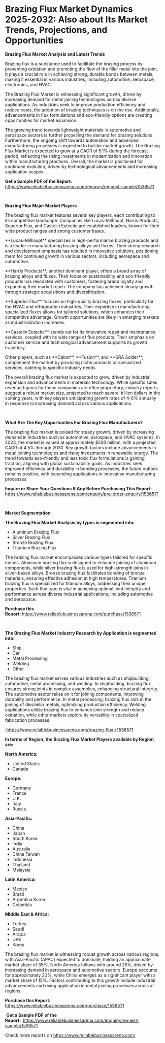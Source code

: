 <p><h1>Brazing Flux Market Dynamics 2025-2032: Also about Its Market Trends, Projections, and Opportunities</h1></p><p><strong>Brazing Flux Market Analysis and Latest Trends</strong></p>
<p><p>Brazing flux is a substance used to facilitate the brazing process by preventing oxidation and promoting the flow of the filler metal into the joint. It plays a crucial role in achieving strong, durable bonds between metals, making it essential in various industries, including automotive, aerospace, electronics, and HVAC. </p><p>The Brazing Flux Market is witnessing significant growth, driven by increasing demand for metal joining technologies across diverse applications. As industries seek to improve production efficiency and reduce costs, the adoption of brazing techniques is on the rise. Additionally, advancements in flux formulations and eco-friendly options are creating opportunities for market expansion.</p><p>The growing trend towards lightweight materials in automotive and aerospace sectors is further propelling the demand for brazing solutions. Furthermore, the ongoing shift towards automation and advanced manufacturing processes is expected to bolster market growth. The Brazing Flux Market is expected to grow at a CAGR of 5.1% during the forecast period, reflecting the rising investments in modernization and innovation within manufacturing practices. Overall, the market is positioned for continued evolution, driven by technological advancements and increasing application scopes.</p></p>
<p><strong>Get a Sample PDF of the Report:&nbsp;</strong> <a href="https://www.reliablebusinessarena.com/enquiry/request-sample/1536571?utm_campaign=2396&utm_medium=2&utm_source=Github&utm_content=ia&utm_term=02042025&utm_id=brazing-flux">https://www.reliablebusinessarena.com/enquiry/request-sample/1536571</a></p>
<p>&nbsp;</p>
<p><strong>Brazing Flux Major Market Players</strong></p>
<p><p>The brazing flux market features several key players, each contributing to its competitive landscape. Companies like Lucas-Milhaupt, Harris Products, Superior Flux, and Castolin Eutectic are established leaders, known for their wide product ranges and strong customer bases.</p><p>**Lucas-Milhaupt** specializes in high-performance brazing products and is a leader in manufacturing brazing alloys and fluxes. Their strong research and development emphasis has resulted in innovative solutions, positioning them for continued growth in various sectors, including aerospace and automotive.</p><p>**Harris Products**, another dominant player, offers a broad array of brazing alloys and fluxes. Their focus on sustainability and eco-friendly products has resonated with customers, fostering brand loyalty and expanding their market reach. The company has achieved steady growth through strategic acquisitions and diversification.</p><p>**Superior Flux** focuses on high-quality brazing fluxes, particularly for the HVAC and refrigeration industries. Their expertise in manufacturing specialized fluxes allows for tailored solutions, which enhances their competitive advantage. Growth opportunities are likely in emerging markets as industrialization increases.</p><p>**Castolin Eutectic** stands out for its innovative repair and maintenance services, coupled with its wide range of flux products. Their emphasis on customer service and technological advancement supports its growth trajectory.</p><p>Other players, such as **Cabot**, **Fusion**, and **SRA Solder**, complement the market by providing niche products or specialized services, catering to specific industry needs.</p><p>The overall brazing flux market is expected to grow, driven by industrial expansion and advancements in materials technology. While specific sales revenue figures for these companies are often proprietary, industry reports suggest a robust market size, projected to reach several billion dollars in the coming years, with key players anticipating growth rates of 4-6% annually in response to increasing demand across various applications.</p></p>
<p>&nbsp;</p>
<p><strong>What Are The Key Opportunities For Brazing Flux Manufacturers?</strong></p>
<p><p>The brazing flux market is poised for steady growth, driven by increasing demand in industries such as automotive, aerospace, and HVAC systems. In 2023, the market is valued at approximately $500 million, with a projected CAGR of 4.5% through 2030. Key growth factors include advancements in metal joining technologies and rising investments in renewable energy. The trend towards eco-friendly and less toxic flux formulations is gaining traction, aligning with global sustainability goals. As industries seek improved efficiency and durability in bonding processes, the future outlook remains positive, with expanding applications in innovative manufacturing processes.</p></p>
<p><strong>Inquire or Share Your Questions If Any Before Purchasing This Report:</strong> <a href="https://www.reliablebusinessarena.com/enquiry/pre-order-enquiry/1536571?utm_campaign=2396&utm_medium=2&utm_source=Github&utm_content=ia&utm_term=02042025&utm_id=brazing-flux">https://www.reliablebusinessarena.com/enquiry/pre-order-enquiry/1536571</a></p>
<p>&nbsp;</p>
<p><strong>Market Segmentation</strong></p>
<p><strong>The Brazing Flux Market Analysis by types is segmented into:</strong></p>
<p><ul><li>Aluminum Brazing Flux</li><li>Silver Brazing Flux</li><li>Bronze Brazing Flux</li><li>Titanium Brazing Flux</li></ul></p>
<p><p>The brazing flux market encompasses various types tailored for specific metals. Aluminum brazing flux is designed to enhance joining of aluminum components, while silver brazing flux is used for high-strength joins in silver-based alloys. Bronze brazing flux facilitates bonding of bronze materials, ensuring effective adhesion at high temperatures. Titanium brazing flux is specialized for titanium alloys, addressing their unique properties. Each flux type is vital in achieving optimal joint integrity and performance across diverse industrial applications, including automotive and aerospace.</p></p>
<p><strong>Purchase this Report:&nbsp;</strong><a href="https://www.reliablebusinessarena.com/purchase/1536571?utm_campaign=2396&utm_medium=2&utm_source=Github&utm_content=ia&utm_term=02042025&utm_id=brazing-flux">https://www.reliablebusinessarena.com/purchase/1536571</a></p>
<p>&nbsp;</p>
<p><strong>The Brazing Flux Market Industry Research by Application is segmented into:</strong></p>
<p><ul><li>Ship</li><li>Car</li><li>Metal Processing</li><li>Welding</li><li>Other</li></ul></p>
<p><p>The brazing flux market serves various industries such as shipbuilding, automotive, metal processing, and welding. In shipbuilding, brazing flux ensures strong joints in complex assemblies, enhancing structural integrity. The automotive sector relies on it for joining components, improving durability and performance. In metal processing, brazing flux aids in the joining of dissimilar metals, optimizing production efficiency. Welding applications utilize brazing flux to enhance joint strength and reduce oxidation, while other markets explore its versatility in specialized fabrication processes.</p></p>
<p><a href="https://www.reliablebusinessarena.com/brazing-flux-r1536571?utm_campaign=2396&utm_medium=2&utm_source=Github&utm_content=ia&utm_term=02042025&utm_id=brazing-flux">&nbsp;https://www.reliablebusinessarena.com/brazing-flux-r1536571</a></p>
<p><strong>In terms of Region, the Brazing Flux Market Players available by Region are:</strong></p>
<p>
    <p> <strong> North America: </strong>
        <ul>
            <li>United States</li>
            <li>Canada</li>
        </ul>
        </p> 
    <p> <strong> Europe: </strong>
        <ul>
            <li>Germany</li>
            <li>France</li>
            <li>U.K.</li>
            <li>Italy</li>
            <li>Russia</li>
        </ul>
        </p> 
    <p> <strong> Asia-Pacific: </strong>
        <ul>
            <li>China</li>
            <li>Japan</li>
            <li>South Korea</li>
            <li>India</li>
            <li>Australia</li>
            <li>China Taiwan</li>
            <li>Indonesia</li>
            <li>Thailand</li>
            <li>Malaysia</li>
        </ul>
        </p> 
    <p> <strong> Latin America: </strong>
        <ul>
            <li>Mexico</li>
            <li>Brazil</li>
            <li>Argentina Korea</li>
            <li>Colombia</li>
        </ul>
        </p> 
    <p> <strong> Middle East & Africa: </strong>
        <ul>
            <li>Turkey</li>
            <li>Saudi</li>
            <li>Arabia</li>
            <li>UAE</li>
            <li>Korea</li>
        </ul>
    </p>
    </p>
<p><p>The brazing flux market is witnessing robust growth across various regions, with Asia-Pacific (APAC) expected to dominate, holding an approximate market share of 35%. North America follows with around 25%, driven by increasing demand in aerospace and automotive sectors. Europe accounts for approximately 20%, while China emerges as a significant player with a market share of 15%. Factors contributing to this growth include industrial advancements and rising application in metal joining processes across all regions.</p></p>
<p><strong>Purchase this Report: </strong><a href="https://www.reliablebusinessarena.com/purchase/1536571?utm_campaign=2396&utm_medium=2&utm_source=Github&utm_content=ia&utm_term=02042025&utm_id=brazing-flux">https://www.reliablebusinessarena.com/purchase/1536571</a></p>
<p>&nbsp;<strong>Get a Sample PDF of the Report:&nbsp;&nbsp;</strong><a href="https://www.reliablebusinessarena.com/enquiry/request-sample/1536571?utm_campaign=2396&utm_medium=2&utm_source=Github&utm_content=ia&utm_term=02042025&utm_id=brazing-flux">https://www.reliablebusinessarena.com/enquiry/request-sample/1536571</a></p>
<p><strong></strong></p>
<p>Check more reports on <a href="https://www.reliablebusinessarena.com/?utm_campaign=2396&utm_medium=2&utm_source=Github&utm_content=ia&utm_term=02042025&utm_id=brazing-flux">https://www.reliablebusinessarena.com/</a></p>